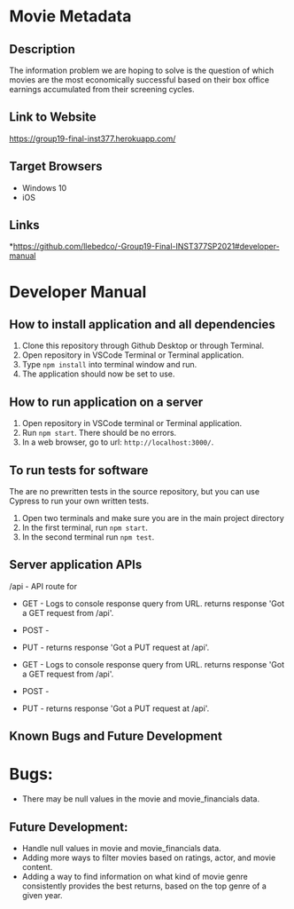 # Movie Metadata
## Description
The information problem we are hoping to solve is the question of which movies are the most economically successful based on their box office earnings accumulated from their screening cycles. 

## Link to Website
https://group19-final-inst377.herokuapp.com/
 
## Target Browsers
* Windows 10
* iOS

## Links
*https://github.com/llebedco/-Group19-Final-INST377SP2021#developer-manual

# Developer Manual

## How to install application and all dependencies
1. Clone this repository through Github Desktop or through Terminal.
2. Open repository in VSCode Terminal or Terminal application.
3. Type `npm install`   into terminal window and run.
4. The application should now be set to use.

## How to run application on a server
1. Open repository in VSCode terminal or Terminal application.
2. Run `npm start`. There should be no errors.
3. In a web browser, go to url: `http://localhost:3000/`.

## To run tests for software
The are no prewritten tests in the source repository, but you can use Cypress to run your own written tests.

1. Open two terminals and make sure you are in the main project directory
2. In the first terminal, run `npm start`.
3. In the second terminal run `npm test`.

## Server application APIs
/api - API route for 

* GET - Logs to console response query from URL. returns response 'Got a GET request from /api'.
* POST - 
* PUT - returns response 'Got a PUT request at /api'.


* GET - Logs to console response query from URL. returns response 'Got a GET request from /api'. 
* POST -  
* PUT - returns response 'Got a PUT request at /api'.

## Known Bugs and Future Development
# Bugs:
* There may be null values in the movie and movie_financials data. 

## Future Development:
* Handle null values in movie and movie_financials data.
* Adding more ways to filter movies based on ratings, actor, and movie content.
* Adding a way to find information on what kind of movie genre consistently provides the best returns, based on the top genre of a given year.
